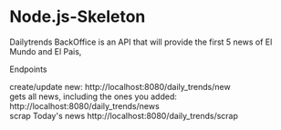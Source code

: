 # Node.js-Skeleton
Dailytrends BackOffice is an API that will provide the first 5 news of El Mundo and El Pais,

Endpoints

create/update new: http://localhost:8080/daily_trends/new<br />
gets all news, including the ones you added: http://localhost:8080/daily_trends/news  <br />
scrap Today's news http://localhost:8080/daily_trends/scrap


